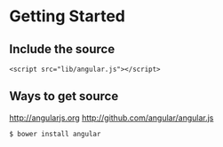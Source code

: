 # Getting Started


## Include the source

    <script src="lib/angular.js"></script>


## Ways to get source

http://angularjs.org
http://github.com/angular/angular.js

    $ bower install angular
